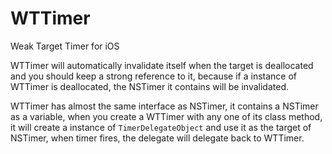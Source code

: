 # WTTimer
Weak Target Timer for iOS

WTTimer will automatically invalidate itself when the target is deallocated and you should keep a strong reference 
to it, because if a instance of WTTimer is deallocated, the NSTimer it contains will be invalidated.

WTTimer has almost the same interface as NSTimer, it contains a NSTimer as a variable, when you create a WTTimer with
any one of its class method, it will create a instance of `TimerDelegateObject` and use it as the target of NSTimer, 
when timer fires, the delegate will delegate back to WTTimer.
